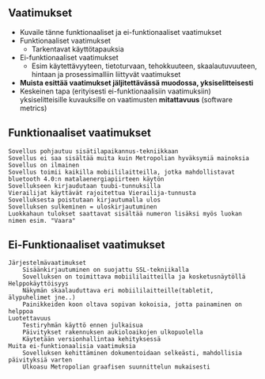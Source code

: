 ## Vaatimukset 

* Kuvaile tänne funktionaaliset ja ei-funktionaaliset vaatimukset
* Funktionaaliset vaatimukset
  * Tarkentavat käyttötapauksia
* Ei-funktionaaliset vaatimukset
  * Esim käytettävyyteen, tietoturvaan, tehokkuuteen, skaalautuvuuteen, hintaan ja prosessimalliin liittyvät vaatimukset
* **Muista esittää vaatimukset jäljitettävässä muodossa, yksiselitteisesti**
* Keskeinen tapa (erityisesti ei-funktionaalisiin vaatimuksiin) yksiselitteisille kuvauksille on vaatimusten **mitattavuus** (software metrics)

## Funktionaaliset vaatimukset
	Sovellus pohjautuu sisätilapaikannus-tekniikkaan
	Sovellus ei saa sisältää muita kuin Metropolian hyväksymiä mainoksia
	Sovellus on ilmainen
	Sovellus toimii kaikilla mobiililaitteilla, jotka mahdollistavat bluetooth 4.0:n matalaenergiapiirteen käytön
	Sovellukseen kirjaudutaan tuubi-tunnuksilla
	Vierailijat käyttävät rajoitettua Vierailija-tunnusta
	Sovelluksesta poistutaan kirjautumalla ulos
	Sovelluksen sulkeminen = uloskirjautuminen
	Luokkahaun tulokset saattavat sisältää numeron lisäksi myös luokan nimen esim. "Vaara"
	
	
## Ei-Funktionaaliset vaatimukset
	Järjestelmävaatimukset
		Sisäänkirjautuminen on suojattu SSL-tekniikalla
		Sovelluksen on toimittava mobiililaitteilla ja kosketusnäytöllä
	Helppokäyttöisyys
		Näkymän skaalauduttava eri mobiililaitteille(tabletit, älypuhelimet jne..)
		Painikkeiden koon oltava sopivan kokoisia, jotta painaminen on helppoa
	Luotettavuus
		Testiryhmän käyttö ennen julkaisua
		Päivitykset rakennuksen aukioloaikojen ulkopuolella
		Käytetään versionhallintaa kehityksessä
	Muita ei-funktionaalisia vaatimuksia
		Sovelluksen kehittäminen dokumentoidaan selkeästi, mahdollisia päivityksiä varten
		Ulkoasu Metropolian graafisen suunnittelun mukaisesti
	
	
	